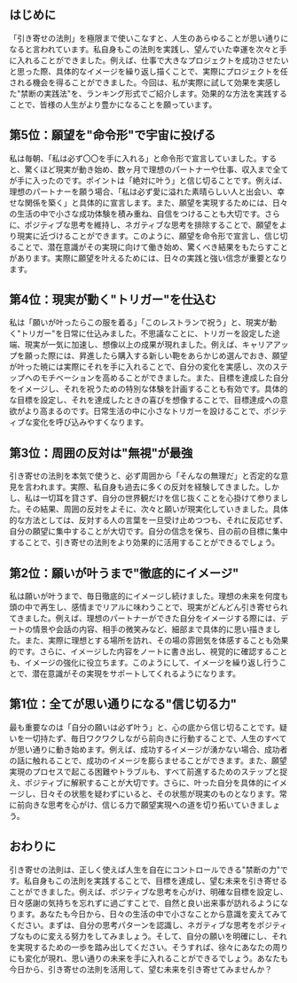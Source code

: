 ## はじめに

「引き寄せの法則」を極限まで使いこなすと、人生のあらゆることが思い通りになると言われています。私自身もこの法則を実践し、望んでいた幸運を次々と手に入れることができました。例えば、仕事で大きなプロジェクトを成功させたいと思った際、具体的なイメージを繰り返し描くことで、実際にプロジェクトを任される機会を得ることができました。今回は、私が実際に試して効果を実感した"禁断の実践法"を、ランキング形式でご紹介します。効果的な方法を実践することで、皆様の人生がより豊かになることを願っています。

## 第5位：願望を"命令形"で宇宙に投げる

私は毎朝、「私は必ず〇〇を手に入れる」と命令形で宣言していました。すると、驚くほど現実が動き始め、数ヶ月で理想のパートナーや仕事、収入まで全てが手に入ったのです。ポイントは「絶対に叶う」と信じ切ることです。例えば、理想のパートナーを願う場合、「私は必ず愛に溢れた素晴らしい人と出会い、幸せな関係を築く」と具体的に宣言します。また、願望を実現するためには、日々の生活の中で小さな成功体験を積み重ね、自信をつけることも大切です。さらに、ポジティブな思考を維持し、ネガティブな思考を排除することで、願望をより現実に近づけることができます。このように、願望を命令形で宣言し、信じ切ることで、潜在意識がその実現に向けて働き始め、驚くべき結果をもたらすことがあります。実際に願望を叶えるためには、日々の実践と強い信念が重要となります。

## 第4位：現実が動く"トリガー"を仕込む

私は「願いが叶ったらこの服を着る」「このレストランで祝う」と、現実が動く"トリガー"を日常に仕込みました。不思議なことに、トリガーを設定した途端、現実が一気に加速し、想像以上の成果が現れました。例えば、キャリアアップを願った際には、昇進したら購入する新しい鞄をあらかじめ選んでおき、願望が叶った暁には実際にそれを手に入れることで、自分の変化を実感し、次のステップへのモチベーションを高めることができました。また、目標を達成した自分をイメージし、それを祝うための特別な体験を計画することも有効です。具体的な目標を設定し、それを達成したときの喜びを想像することで、目標達成への意欲がより高まるのです。日常生活の中に小さなトリガーを設けることで、ポジティブな変化を呼び込みやすくなります。

## 第3位：周囲の反対は"無視"が最強

引き寄せの法則を本気で使うと、必ず周囲から「そんなの無理だ」と否定的な意見を言われます。実際、私自身も過去に多くの反対を経験してきました。しかし、私は一切耳を貸さず、自分の世界観だけを信じ抜くことを心掛けて参りました。その結果、周囲の反対をよそに、次々と願いが現実化していきました。具体的な方法としては、反対する人の言葉を一旦受け止めつつも、それに反応せず、自分の願望に集中することが大切です。自分の信念を保ち、目の前の目標に集中することで、引き寄せの法則をより効果的に活用することができるでしょう。

## 第2位：願いが叶うまで"徹底的にイメージ"

私は願いが叶うまで、毎日徹底的にイメージし続けました。理想の未来を何度も頭の中で再生し、感情までリアルに味わうことで、現実がどんどん引き寄せられてきました。例えば、理想のパートナーができた自分をイメージする際には、デートの情景や会話の内容、相手の微笑みなど、細部まで具体的に思い描きました。また、実際に理想とする場所を訪れ、その場の雰囲気を体感することも効果的です。さらに、イメージした内容をノートに書き出し、視覚的に確認することも、イメージの強化に役立ちます。このようにして、イメージを繰り返し行うことで、潜在意識がその実現をサポートしてくれるようになります。

## 第1位：全てが思い通りになる"信じ切る力"

最も重要なのは「自分の願いは必ず叶う」と、心の底から信じ切ることです。疑いを一切持たず、毎日ワクワクしながら前向きに行動することで、人生のすべてが思い通りに動き始めます。例えば、成功するイメージが湧かない場合、成功者の話に触れることで、成功のイメージを膨らませることができます。また、願望実現のプロセスで起こる困難やトラブルも、すべて前進するためのステップと捉え、ポジティブに解釈することが大切です。さらに、叶った自分を具体的にイメージし、日々その状態を疑わずにいると、その状態が現実のものとなります。常に前向きな思考を心がけ、信じる力で願望実現への道を切り拓いていきましょう。

## おわりに

引き寄せの法則は、正しく使えば人生を自在にコントロールできる"禁断の力"です。私自身もこの法則を実践することで、目標を達成し、望む未来を引き寄せることができました。例えば、ポジティブな思考を心がけ、明確な目標を設定し、日々感謝の気持ちを忘れずに過ごすことで、自然と良い出来事が訪れるようになります。あなたも今日から、日々の生活の中で小さなことから意識を変えてみてください。まずは、自分の思考パターンを認識し、ネガティブな思考をポジティブなものに変える努力をしてみましょう。そして、自分の願いを明確にし、それを実現するための一歩を踏み出してください。そうすれば、徐々にあなたの周りにも変化が現れ、思い通りの未来を手に入れることができるでしょう。あなたも今日から、引き寄せの法則を活用して、望む未来を引き寄せてみませんか？
